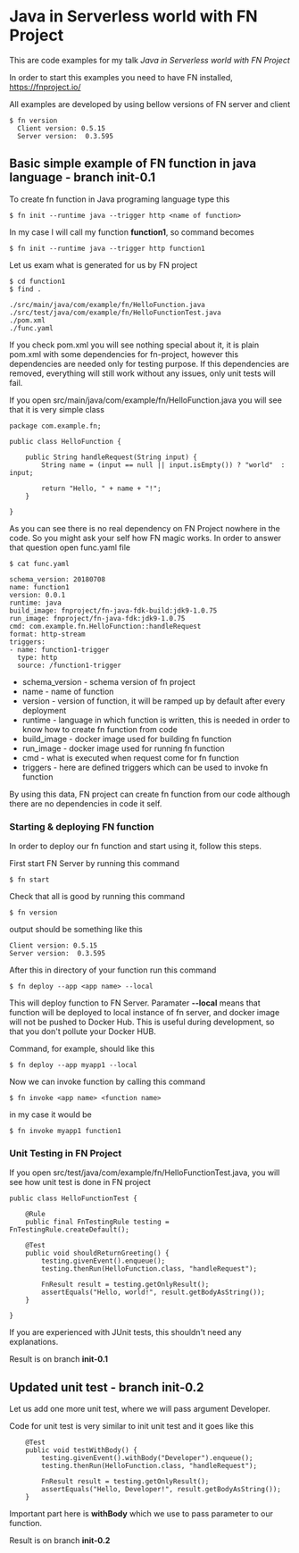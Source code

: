 # Java in Serverless world with FN Project

This are code examples for my talk *Java in Serverless world with FN Project*

In order to start this examples you need to have FN installed, https://fnproject.io/ 

All examples are developed by using bellow versions of FN server and client 

```
$ fn version
  Client version: 0.5.15
  Server version:  0.3.595
```

## Basic simple example of FN function in java language - branch init-0.1

To create fn function in Java programing language type this

```
$ fn init --runtime java --trigger http <name of function>
```

In my case I will call my function **function1**, so command becomes

```
$ fn init --runtime java --trigger http function1
```

Let us exam what is generated for us by FN project

```
$ cd function1
$ find .

./src/main/java/com/example/fn/HelloFunction.java
./src/test/java/com/example/fn/HelloFunctionTest.java
./pom.xml
./func.yaml
```

If you check pom.xml you will see nothing special about it, it is plain pom.xml with some dependencies for fn-project, however this dependencies are needed only for testing purpose.
If this dependencies are removed, everything will still work without any issues, only unit tests will fail.

If you open src/main/java/com/example/fn/HelloFunction.java you will see that it is very simple class 

```
package com.example.fn;

public class HelloFunction {

    public String handleRequest(String input) {
        String name = (input == null || input.isEmpty()) ? "world"  : input;

        return "Hello, " + name + "!";
    }

}
```

As you can see there is no real dependency on FN Project nowhere in the code. So you might ask your self how FN magic works. 
In order to answer that question open func.yaml file

```
$ cat func.yaml

schema_version: 20180708
name: function1
version: 0.0.1
runtime: java
build_image: fnproject/fn-java-fdk-build:jdk9-1.0.75
run_image: fnproject/fn-java-fdk:jdk9-1.0.75
cmd: com.example.fn.HelloFunction::handleRequest
format: http-stream
triggers:
- name: function1-trigger
  type: http
  source: /function1-trigger
```

- schema_version - schema version of fn project
- name - name of function
- version - version of function, it will be ramped up by default after every deployment
- runtime - language in which function is written, this is needed in order to know how to create fn function from code
- build_image - docker image used for building fn function
- run_image - docker image used for running fn function
- cmd - what is executed when request come for fn function
- triggers - here are defined triggers which can be used to invoke fn function

By using this data, FN project can create fn function from our code although there are no dependencies in code it self.


### Starting & deploying FN function

In order to deploy our fn function and start using it, follow this steps. 

First start FN Server by running this command 

```
$ fn start
```

Check that all is good by running this command 

```
$ fn version
```
output should be something like this

```
Client version: 0.5.15
Server version:  0.3.595

```

After this in directory of your function run this command 

```
$ fn deploy --app <app name> --local
```

This will deploy function to FN Server.
Paramater **--local** means that function will be deployed to local instance of fn server, and docker image will not be pushed to Docker Hub. This is useful during development, so that you don't pollute your Docker HUB.

Command, for example, should like this 

```
$ fn deploy --app myapp1 --local
```

Now we can invoke function by calling this command

```
$ fn invoke <app name> <function name>
```

in my case it would be 

```
$ fn invoke myapp1 function1

```


### Unit Testing in FN Project

If you open src/test/java/com/example/fn/HelloFunctionTest.java, you will see how unit test is done in FN project

```
public class HelloFunctionTest {

    @Rule
    public final FnTestingRule testing = FnTestingRule.createDefault();

    @Test
    public void shouldReturnGreeting() {
        testing.givenEvent().enqueue();
        testing.thenRun(HelloFunction.class, "handleRequest");

        FnResult result = testing.getOnlyResult();
        assertEquals("Hello, world!", result.getBodyAsString());
    }

}
```

If you are experienced with JUnit tests, this shouldn't need any explanations.

Result is on branch **init-0.1**

## Updated unit test - branch init-0.2

Let us add one more unit test, where we will pass argument Developer. 

Code for unit test is very similar to init unit test and it goes like this

```
    @Test
    public void testWithBody() {
        testing.givenEvent().withBody("Developer").enqueue();
        testing.thenRun(HelloFunction.class, "handleRequest");

        FnResult result = testing.getOnlyResult();
        assertEquals("Hello, Developer!", result.getBodyAsString());
    }
```

Important part here is **withBody** which we use to pass parameter to our function. 

Result is on branch **init-0.2**
